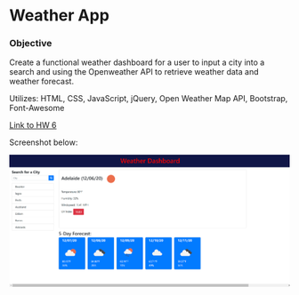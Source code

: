 # Weather App

### Objective

Create a functional weather dashboard for a user to input a city into a search and using the Openweather API to retrieve weather data and weather forecast.

Utilizes: HTML, CSS, JavaScript, jQuery, Open Weather Map API, Bootstrap, Font-Awesome

[Link to HW 6](https://samfan808.github.io/Cool-Weather-App/)

Screenshot below:

<img src="./Assets/Screen_1_hw_06.png">
